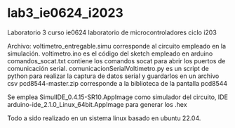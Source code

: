 # lab3_ie0624_i2023
Laboratorio 3 curso ie0624 laboratorio de microcontroladores ciclo i203

Archivo: voltimetro_entregable.simu corresponde al circuito empleado en la simulación.
         voltimetro.ino es el código del sketch empleado en arduino
         comandos_socat.txt contiene los comandos socat para abrir los puertos de comunicación serial.
         comunicacionSerialVoltimetro.py es un script de python para realizar la captura de datos serial y guardarlos en un archivo csv
         pcd8544-master.zip corresponde a la biblioteca de la pantalla pcd8544
         
Se emplea SimulIDE_0.4.15-SR10.AppImage como simulador del circuito, IDE arduino-ide_2.1.0_Linux_64bit.AppImage para generar los .hex      
         
Todo a sido realizado en un sistema linux basado en ubuntu 22.04.         
